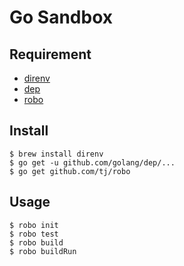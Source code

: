 # Go Sandbox

## Requirement

- [direnv](https://github.com/direnv/direnv)
- [dep](https://github.com/golang/dep)
- [robo](https://github.com/tj/robo)

## Install

```
$ brew install direnv
$ go get -u github.com/golang/dep/...
$ go get github.com/tj/robo
```

## Usage

```
$ robo init
$ robo test
$ robo build
$ robo buildRun
```
